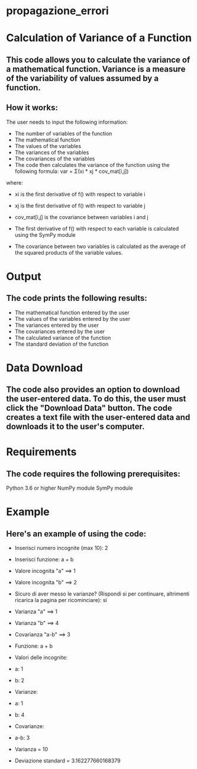 # propagazione_errori
# Calculation of Variance of a Function
## This code allows you to calculate the variance of a mathematical function. Variance is a measure of the variability of values assumed by a function.

## How it works:
The user needs to input the following information:

- The number of variables of the function
- The mathematical function
- The values of the variables
- The variances of the variables
- The covariances of the variables
- The code then calculates the variance of the function using the following formula: var = Σ(xi * xj * cov_mat[i,j])

where:

- xi is the first derivative of f() with respect to variable i
- xj is the first derivative of f() with respect to variable j
- cov_mat[i,j] is the covariance between variables i and j
- The first derivative of f() with respect to each variable is calculated using the SymPy module

- The covariance between two variables is calculated as the average of the squared products of the variable values.

# Output
## The code prints the following results:

- The mathematical function entered by the user
- The values of the variables entered by the user
- The variances entered by the user
- The covariances entered by the user
- The calculated variance of the function
- The standard deviation of the function

# Data Download
## The code also provides an option to download the user-entered data. To do this, the user must click the "Download Data" button. The code creates a text file with the user-entered data and downloads it to the user's computer.

# Requirements
## The code requires the following prerequisites:

Python 3.6 or higher
NumPy module
SymPy module

# Example
## Here's an example of using the code:

- Inserisci numero incognite (max 10): 2
- Inserisci funzione: a + b
- Valore incognita "a" ==> 1
- Valore incognita "b" ==> 2
- Sicuro di aver messo le varianze? (Rispondi si per continuare, altrimenti ricarica la pagina per ricominciare): si
- Varianza "a" ==> 1
- Varianza "b" ==> 4
- Covarianza "a-b" ==> 3

- Funzione: a + b
- Valori delle incognite:
- a: 1
- b: 2
- Varianze:
- a: 1
- b: 4
- Covarianze:
- a-b: 3

- Varianza = 10
- Deviazione standard = 3.162277660168379
